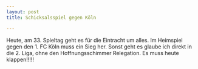 ```yaml
---
layout: post
title: Schicksalsspiel gegen Köln

---
```


Heute, am 33. Spieltag geht es für die Eintracht um alles. Im Heimspiel gegen den 1. FC Köln muss ein Sieg her. Sonst geht es glaube ich direkt in die 2. Liga, ohne den Hoffnungsschimmer Relegation. Es muss heute klappen!!!!!


